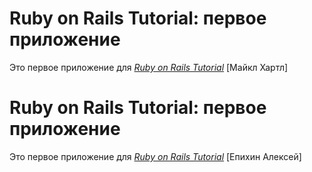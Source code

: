 # Ruby on Rails Tutorial: первое приложение

Это первое приложение для
[*Ruby on Rails Tutorial*](http://railstutorial.org/)
 [Майкл Хартл]
# Ruby on Rails Tutorial: первое приложение

Это первое приложение для
[*Ruby on Rails Tutorial*](http://railstutorial.org/)
 [Епихин Алексей]
